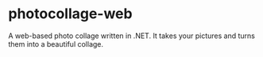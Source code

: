 # photocollage-web
A web-based photo collage written in .NET. It takes your pictures and turns them into a beautiful collage.
